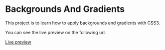 # Backgrounds And Gradients
This project is to learn how to apply backgrounds and gradients with CSS3.

You can see the live preview on the following url.


[Live preview](http://htmlpreview.github.io/?https://github.com/jcromerohdz/backgrounds_and_gradients/blob/master/index.html)